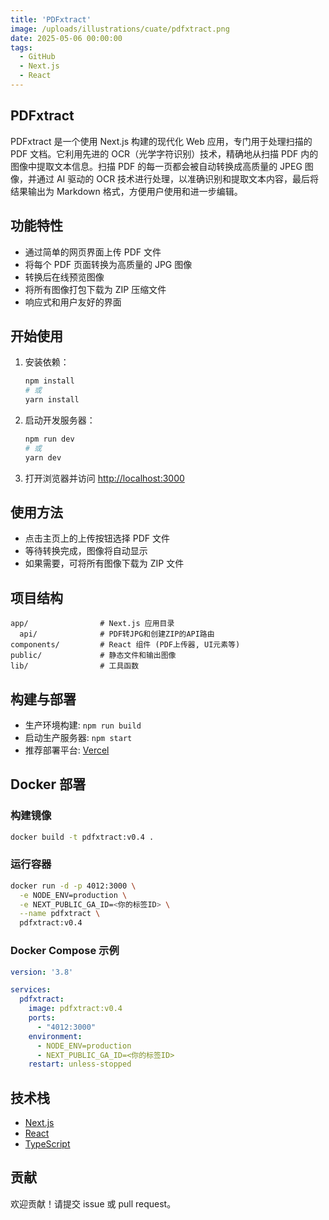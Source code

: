 ```yaml
---
title: 'PDFxtract'
image: /uploads/illustrations/cuate/pdfxtract.png
date: 2025-05-06 00:00:00
tags:
  - GitHub
  - Next.js
  - React
---
```


## PDFxtract

PDFxtract 是一个使用 Next.js 构建的现代化 Web 应用，专门用于处理扫描的 PDF 文档。它利用先进的 OCR（光学字符识别）技术，精确地从扫描 PDF 内的图像中提取文本信息。扫描 PDF 的每一页都会被自动转换成高质量的 JPEG 图像，并通过 AI 驱动的 OCR 技术进行处理，以准确识别和提取文本内容，最后将结果输出为 Markdown 格式，方便用户使用和进一步编辑。

## 功能特性

- 通过简单的网页界面上传 PDF 文件
- 将每个 PDF 页面转换为高质量的 JPG 图像
- 转换后在线预览图像
- 将所有图像打包下载为 ZIP 压缩文件
- 响应式和用户友好的界面

## 开始使用

1.  安装依赖：

    ```bash
    npm install
    # 或
    yarn install
    ```

2.  启动开发服务器：

    ```bash
    npm run dev
    # 或
    yarn dev
    ```

3.  打开浏览器并访问 [http://localhost:3000](http://localhost:3000)

## 使用方法

- 点击主页上的上传按钮选择 PDF 文件
- 等待转换完成，图像将自动显示
- 如果需要，可将所有图像下载为 ZIP 文件

## 项目结构

```
app/                # Next.js 应用目录
  api/              # PDF转JPG和创建ZIP的API路由
components/         # React 组件 (PDF上传器, UI元素等)
public/             # 静态文件和输出图像
lib/                # 工具函数
```

## 构建与部署

- 生产环境构建: `npm run build`
- 启动生产服务器: `npm start`
- 推荐部署平台: [Vercel](https://vercel.com/)


## Docker 部署

### 构建镜像

```bash
docker build -t pdfxtract:v0.4 .
```

### 运行容器

```bash
docker run -d -p 4012:3000 \
  -e NODE_ENV=production \
  -e NEXT_PUBLIC_GA_ID=<你的标签ID> \
  --name pdfxtract \
  pdfxtract:v0.4
```

### Docker Compose 示例

```yaml
version: '3.8'

services:
  pdfxtract:
    image: pdfxtract:v0.4
    ports:
      - "4012:3000"
    environment:
      - NODE_ENV=production
      - NEXT_PUBLIC_GA_ID=<你的标签ID>
    restart: unless-stopped
```


## 技术栈

- [Next.js](https://nextjs.org/)
- [React](https://react.dev/)
- [TypeScript](https://www.typescriptlang.org/)

## 贡献

欢迎贡献！请提交 issue 或 pull request。 